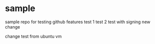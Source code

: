 # sample

sample repo for testing github features
test 1
test 2
test with signing
new change

change test from ubuntu vm

